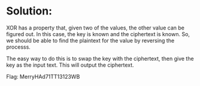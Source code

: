 # Solution: 

XOR has a property that, given two of the values, the other value can be figured out. In this case, the key is known and the ciphertext is known. So, we should be able to find the plaintext for the value by reversing the processs. 

The easy way to do this is to swap the key with the ciphertext, then give the key as the input text. This will output the ciphertext. 

Flag: MerryHAd71TT13123WB